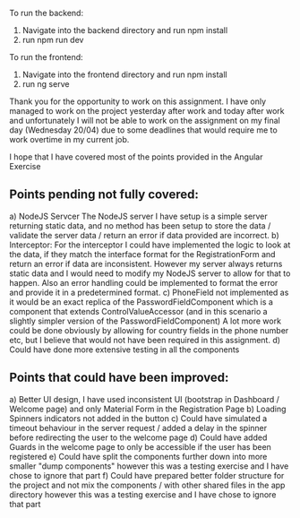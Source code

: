 To run the backend:
1) Navigate into the backend directory and run npm install
2) run npm run dev

To run the frontend:
1) Navigate into the frontend directory and run npm install
2) run ng serve

Thank you for the opportunity to work on this assignment. I have only managed to work on the project yesterday after work and today after work and unfortunately I will not be able to work on the assignment on my final day (Wednesday 20/04) due to some deadlines that would require me to work overtime in my current job.

I hope that I have covered most of the points provided in the Angular Exercise  

Points pending not fully covered:
--------------------------------
a) NodeJS Servcer
The NodeJS server I have setup is a simple server returning static data, and no method has been setup to store the data / validate the server data / return an error if data provided are incorrect. 
b) Interceptor: 
For the interceptor I could have implemented the logic to look at the data, if they match the interface format for the RegistrationForm and return an error if data are inconsistent. However my server always returns static data and I would need to modify my NodeJS server to allow for that to happen.
Also an error handling could be implemented to format the error and provide it in a predetermined format.
c) PhoneField not implemented as it would be an exact replica of the PasswordFieldComponent which is  a component that extends ControlValueAccessor (and in this scenario a slightly simpler version of the PasswordFieldComponent)
A lot more work could be done obviously by allowing for country fields in the phone number etc, but I believe that would not have been required in this assignment.
d) Could have done more extensive testing in all the components

Points that could have been improved:
------------------------------------
a) Better UI design, I have used inconsistent UI (bootstrap in Dashboard / Welcome page) and only Material Form in the Registration Page
b) Loading Spinners indicators not added in the button
c) Could have simulated a timeout behaviour in the server request / added a delay in the spinner before redirecting the user to the welcome page
d) Could have added Guards in the welcome page to only be accessible if the user has been registered
e) Could have split the components further down into more smaller "dump components" however this was a testing exercise and I have chose to ignore that part
f) Could have prepared better folder structure for the project and not mix the components / with other shared files in the app directory however this was a testing exercise and I have chose to ignore that part